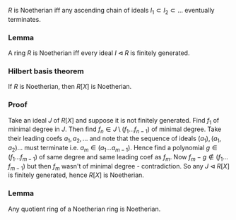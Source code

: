 $R$ is Noetherian iff any ascending chain of ideals $I_1\subset I_2\subset \dots$ eventually terminates.
### Lemma
A ring $R$ is Noetherian iff every ideal $I\triangleleft R$ is finitely generated.
### Hilbert basis theorem
If $R$ is Noetherian, then $R[X]$ is Noetherian.
### Proof
Take an ideal $J$ of $R[X]$ and suppose it is not finitely generated. Find $f_1$ of minimal degree in $J$. Then find $f_n\in J\setminus (f_1\dots f_{n-1})$ of minimal degree. 
Take their leading coefs $a_1,a_2,\dots$ and note that the sequence of ideals $(a_1), (a_1,a_2)\dots$ must terminate i.e. $a_m\in(a_1\dots a_{m-1})$. 
Hence find a polynomial $g\in (f_1\dots f_{m-1})$ of same degree and same leading coef as $f_m$. Now $f_m-g\not\in (f_1\dots f_{m-1})$ but then $f_m$ wasn't of minimal degree - contradiction. So any $J\triangleleft R[X]$ is finitely generated, hence $R[X]$ is Noetherian. 
### Lemma
Any quotient ring of a Noetherian ring is Noetherian.